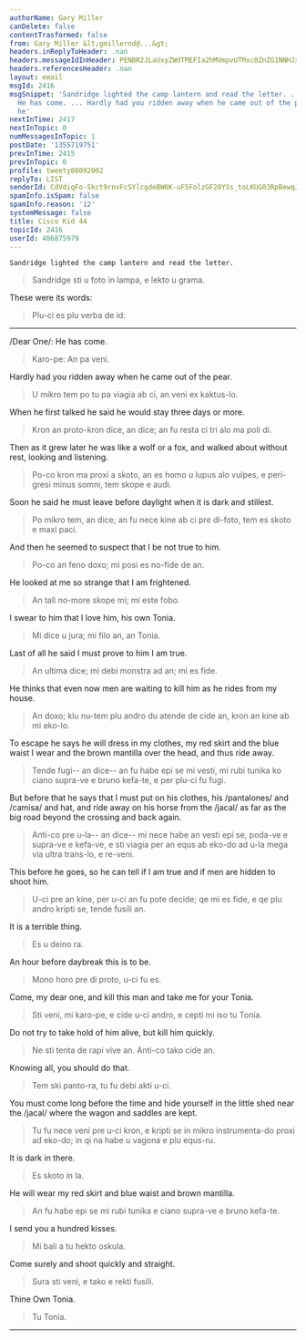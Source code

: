 ```yaml
---
authorName: Gary Miller
canDelete: false
contentTrasformed: false
from: Gary Miller &lt;gmillernd@...&gt;
headers.inReplyToHeader: .nan
headers.messageIdInHeader: PENBR2JLaUxyZWdTMEFIa2hMVmpvUTMxc0ZnZG1NNHJxWlNCc2NKKy1VM20ya2ZtampwUUBtYWlsLmdtYWlsLmNvbT4=
headers.referencesHeader: .nan
layout: email
msgId: 2416
msgSnippet: 'Sandridge lighted the camp lantern and read the letter. ... /Dear One/:
  He has come. ... Hardly had you ridden away when he came out of the pear. ... When
  he'
nextInTime: 2417
nextInTopic: 0
numMessagesInTopic: 1
postDate: '1355719751'
prevInTime: 2415
prevInTopic: 0
profile: tweety08092002
replyTo: LIST
senderId: CdVdiqFo-Skct9rnvFcSYlcgdeBW6K-uF5FolzGF28YSs_toLKUG03RpBewqJJONTXIiAqOpITOGApqmJRIAAN9uzKDEq5a4
spamInfo.isSpam: false
spamInfo.reason: '12'
systemMessage: false
title: Cisco Kid 44
topicId: 2416
userId: 486875979
---
```


	Sandridge lighted the camp lantern and read the letter.
> Sandridge sti u foto in lampa, e lekto u grama.

These were its words:
> Plu-ci es plu verba de id:

--------------------

/Dear One/: He has come.
> Karo-pe:  An pa veni.

Hardly had you ridden away when he came out of the pear.
> U mikro tem po tu pa viagia ab ci, an veni ex kaktus-lo.

When he first talked he said he would stay three days or more.
> Kron an proto-kron dice, an dice; an fu resta ci tri alo ma poli di.

Then as it grew later he was like a wolf or a fox, and walked about
without rest, looking and listening.
> Po-co kron ma proxi a skoto, an es homo u lupus alo vulpes, e peri-gresi minus somni, tem skope e audi.

Soon he said he must leave before daylight when it is dark and stillest.
> Po mikro tem, an dice; an fu nece kine ab ci pre di-foto, tem es skoto e maxi paci.

And then he seemed to suspect that I be not true to him.
> Po-co an feno doxo; mi posi es no-fide de an.

He looked at me so strange that I am frightened.
> An tali no-more skope mi; mi este fobo.

I swear to him that I love him, his own Tonia.
> Mi dice u jura; mi filo an, an Tonia.

Last of all he said I must prove to him I am true.
> An ultima dice; mi debi monstra ad an; mi es fide.

He thinks that even now men are waiting to kill him as he rides from my house.
> An doxo; klu nu-tem plu andro du atende de cide an, kron an kine ab mi eko-lo.

To escape he says he will dress in my clothes, my red skirt and the
blue waist I wear and the brown mantilla over the head, and thus ride
away.
> Tende fugi-- an dice-- an fu habe epi se mi vesti, mi rubi tunika ko ciano supra-ve e bruno kefa-te, e per plu-ci fu fugi.

But before that he says that I must put on his clothes, his
/pantalones/ and /camisa/ and hat, and ride away on his horse from the
/jacal/ as far as the big road beyond the crossing and back again.
> Anti-co pre u-la-- an dice-- mi nece habe an vesti epi se, poda-ve e supra-ve e kefa-ve, e sti viagia per an equs ab eko-do ad u-la mega via ultra trans-lo, e re-veni.

This before he goes, so he can tell if I am true and if men are hidden
to shoot him.
> U-ci pre an kine, per u-ci an fu pote decide; qe mi es fide, e qe plu andro kripti se, tende fusili an.

It is a terrible thing.
> Es u deino ra.

An hour before daybreak this is to be.
> Mono horo pre di proto, u-ci fu es.

Come, my dear one, and kill this man and take me for your Tonia.
> Sti veni, mi karo-pe, e cide u-ci andro, e cepti mi iso tu Tonia.

Do not try to take hold of him alive, but kill him quickly.
> Ne sti tenta de rapi vive an.  Anti-co tako cide an.

Knowing all, you should do that.
> Tem ski panto-ra, tu fu debi akti u-ci.

You must come long before the time and hide yourself in the little
shed near the /jacal/ where the wagon and saddles are kept.
> Tu fu nece veni pre u-ci kron, e kripti se in mikro instrumenta-do proxi ad eko-do; in qi na habe u vagona e plu equs-ru.

It is dark in there.
> Es skoto in la.

He will wear my red skirt and blue waist and brown mantilla.
> An fu habe epi se mi rubi tunika e ciano supra-ve e bruno kefa-te.

I send you a hundred kisses.
> Mi bali a tu hekto oskula.

Come surely and shoot quickly and straight.
> Sura sti veni, e tako e rekti fusili.

Thine Own Tonia.
> Tu Tonia.

--------------------


